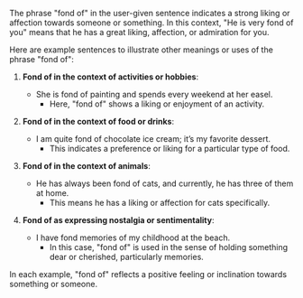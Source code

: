 The phrase "fond of" in the user-given sentence indicates a strong liking or affection towards someone or something. In this context, "He is very fond of you" means that he has a great liking, affection, or admiration for you.

Here are example sentences to illustrate other meanings or uses of the phrase "fond of":

1. **Fond of in the context of activities or hobbies**:
   - She is fond of painting and spends every weekend at her easel.
     - Here, "fond of" shows a liking or enjoyment of an activity.

2. **Fond of in the context of food or drinks**:
   - I am quite fond of chocolate ice cream; it’s my favorite dessert.
     - This indicates a preference or liking for a particular type of food.

3. **Fond of in the context of animals**:
   - He has always been fond of cats, and currently, he has three of them at home.
     - This means he has a liking or affection for cats specifically.

4. **Fond of as expressing nostalgia or sentimentality**:
   - I have fond memories of my childhood at the beach.
     - In this case, "fond of" is used in the sense of holding something dear or cherished, particularly memories.

In each example, "fond of" reflects a positive feeling or inclination towards something or someone.